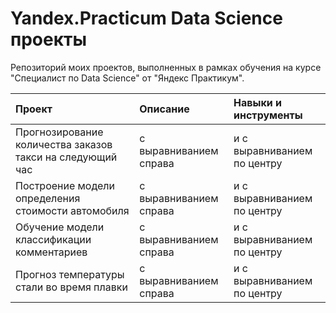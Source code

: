 # Yandex.Practicum Data Science проекты
Репозиторий моих проектов, выполненных в рамках обучения на курсе "Специалист по Data Science" от "Яндекс Практикум".

| Проект                                                    | Описание               | 	Навыки и инструменты       |
| :-------------------------------------------------------- | :--------------------- |:----------------------------|
| Прогнозирование количества заказов такси на следующий час | с выравниванием справа | и с выравниванием по центру | 
| Построение модели определения стоимости автомобиля        | с выравниванием справа | и с выравниванием по центру | 
| Обучение модели классификации комментариев                | с выравниванием справа | и с выравниванием по центру | 
| Прогноз температуры стали во время плавки                 | с выравниванием справа | и с выравниванием по центру | 
